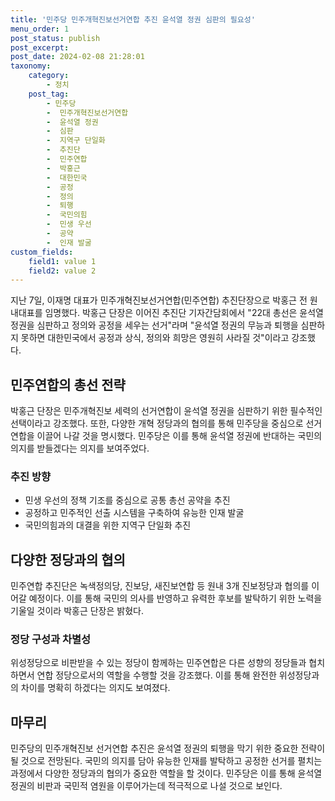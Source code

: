 ```yaml
---
title: '민주당 민주개혁진보선거연합 추진 윤석열 정권 심판의 필요성'
menu_order: 1
post_status: publish
post_excerpt: 
post_date: 2024-02-08 21:28:01
taxonomy:
    category:
        - 정치
    post_tag:
        - 민주당
        -  민주개혁진보선거연합
        -  윤석열 정권
        -  심판
        -  지역구 단일화
        -  추진단
        -  민주연합
        -  박홍근
        -  대한민국
        -  공정
        -  정의
        -  퇴행
        -  국민의힘
        -  민생 우선
        -  공약
        -  인재 발굴
custom_fields:
    field1: value 1
    field2: value 2
---
```


지난 7일, 이재명 대표가 민주개혁진보선거연합(민주연합) 추진단장으로 박홍근 전 원내대표를 임명했다. 박홍근 단장은 이어진 추진단 기자간담회에서 "22대 총선은 윤석열 정권을 심판하고 정의와 공정을 세우는 선거"라며 "윤석열 정권의 무능과 퇴행을 심판하지 못하면 대한민국에서 공정과 상식, 정의와 희망은 영원히 사라질 것"이라고 강조했다.
## 민주연합의 총선 전략
박홍근 단장은 민주개혁진보 세력의 선거연합이 윤석열 정권을 심판하기 위한 필수적인 선택이라고 강조했다. 또한, 다양한 개혁 정당과의 협의를 통해 민주당을 중심으로 선거 연합을 이끌어 나갈 것을 명시했다. 민주당은 이를 통해 윤석열 정권에 반대하는 국민의 의지를 받들겠다는 의지를 보여주었다.
### 추진 방향
- 민생 우선의 정책 기조를 중심으로 공통 총선 공약을 추진
- 공정하고 민주적인 선출 시스템을 구축하여 유능한 인재 발굴
- 국민의힘과의 대결을 위한 지역구 단일화 추진
## 다양한 정당과의 협의
민주연합 추진단은 녹색정의당, 진보당, 새진보연합 등 원내 3개 진보정당과 협의를 이어갈 예정이다. 이를 통해 국민의 의사를 반영하고 유력한 후보를 발탁하기 위한 노력을 기울일 것이라 박홍근 단장은 밝혔다.
### 정당 구성과 차별성
위성정당으로 비판받을 수 있는 정당이 함께하는 민주연합은 다른 성향의 정당들과 협치하면서 연합 정당으로서의 역할을 수행할 것을 강조했다. 이를 통해 완전한 위성정당과의 차이를 명확히 하겠다는 의지도 보여졌다.
## 마무리
민주당의 민주개혁진보 선거연합 추진은 윤석열 정권의 퇴행을 막기 위한 중요한 전략이 될 것으로 전망된다. 국민의 의지를 담아 유능한 인재를 발탁하고 공정한 선거를 펼치는 과정에서 다양한 정당과의 협의가 중요한 역할을 할 것이다. 민주당은 이를 통해 윤석열 정권의 비판과 국민적 염원을 이루어가는데 적극적으로 나설 것으로 보인다.
